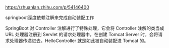 https://zhuanlan.zhihu.com/p/54146400





springboot深度依赖注解来完成自动装配工作



SpringBoot 对 Controller 注解进行了特殊处理，它会将 Controller 注解的类当成 URL 处理器注册到 Servlet 的请求处理器中，在创建 Tomcat Server 时，会将请求处理器传递进去。HelloController 就是如此被自动装配进 Tomcat 的。 